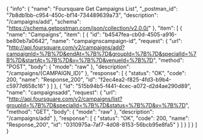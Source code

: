 {
  "info": {
    "name": "Foursquare Get Campaigns List",
    "_postman_id": "7b8db1bb-c954-450c-bf14-734489639a73",
    "description": "/campaigns/add",
    "schema": "https://schema.getpostman.com/json/collection/v2.0.0/"
  },
  "item": [
    {
      "name": "Campaigns",
      "item": [
        {
          "id": "b4547fea-cb0d-4505-a916-be80eb7a0642",
          "name": "campaignscampaign-id",
          "request": {
            "url": "http://api.foursquare.com/v2/campaigns/add?campaignId=%7B%7D&endAt=%7B%7D&groupId=%7B%7D&specialId=%7B%7D&startAt=%7B%7D&v=%7B%7D&venueId=%7B%7D",
            "method": "POST",
            "body": {
              "mode": "raw"
            },
            "description": "/campaigns/{CAMPAIGN_ID}"
          },
          "response": [
            {
              "status": "OK",
              "code": 200,
              "name": "Response_200",
              "id": "f2ec4ea2-f825-4fd3-b9b4-c5977d658c16"
            }
          ]
        },
        {
          "id": "515b94b5-f441-4cec-a072-d2d4ae290d89",
          "name": "campaignsadd",
          "request": {
            "url": "http://api.foursquare.com/v2/campaigns/list?groupId=%7B%7D&specialId=%7B%7D&status=%7B%7D&v=%7B%7D",
            "method": "GET",
            "body": {
              "mode": "raw"
            },
            "description": "/campaigns/add"
          },
          "response": [
            {
              "status": "OK",
              "code": 200,
              "name": "Response_200",
              "id": "0310975a-7af7-4d08-8153-56bcb95e8fa5"
            }
          ]
        }
      ]
    }
  ]
}